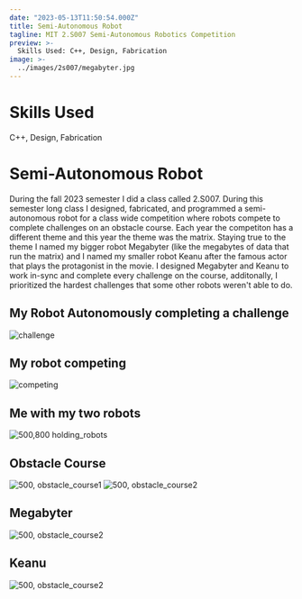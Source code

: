 ```yaml
---
date: "2023-05-13T11:50:54.000Z"
title: Semi-Autonomous Robot
tagline: MIT 2.S007 Semi-Autonomous Robotics Competition
preview: >-
  Skills Used: C++, Design, Fabrication
image: >-
  ../images/2s007/megabyter.jpg
---
```


# Skills Used

C++, Design, Fabrication

# Semi-Autonomous Robot

During the fall 2023 semester I did a class called 2.S007. During this semester long class I designed, fabricated, and programmed a semi-autonomous robot for a class wide competition where robots compete to complete challenges on an obstacle course. Each year the competiton has a different theme and this year the theme was the matrix. Staying true to the theme I named my bigger robot Megabyter (like the megabytes of data that run the matrix) and I named my smaller robot Keanu after the famous actor that plays the protagonist in the movie. I designed Megabyter and Keanu to work in-sync and complete every challenge on the course, additonally, I prioritized the hardest challenges that some other robots weren't able to do.

## My Robot Autonomously completing a challenge

![challenge]()

## My robot competing

![competing]()

## Me with my two robots

![500,800 holding_robots](../images/2s007/holding_robots_compressed.jpg)

## Obstacle Course

![500, obstacle_course1](../images/2s007/obstacle_course.jpg)
![500, obstacle_course2](../images/2s007/obstacle_course2.jpg)

## Megabyter

![500, obstacle_course2](../images/2s007/megabyter.jpg)

## Keanu

![500, obstacle_course2](../images/2s007/keanu.jpg)
